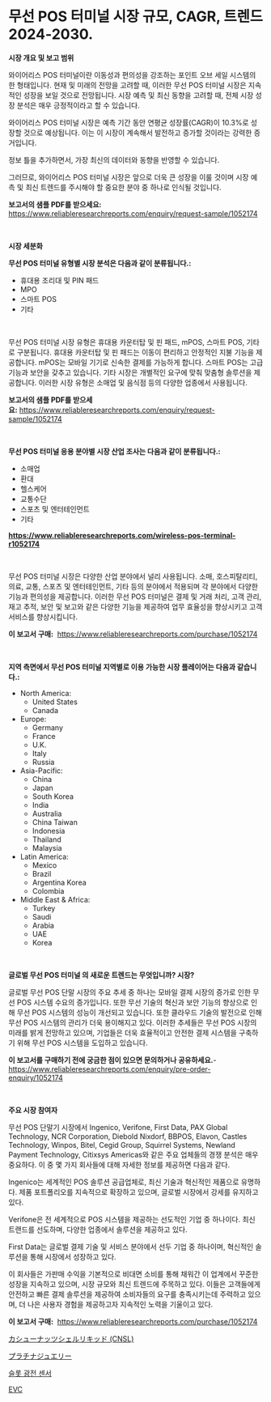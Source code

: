 <p><h1>무선 POS 터미널 시장 규모, CAGR, 트렌드 2024-2030.</h1></p><p><strong>시장 개요 및 보고 범위</strong></p>
<p><p>와이어리스 POS 터미널이란 이동성과 편의성을 강조하는 포인트 오브 세일 시스템의 한 형태입니다. 현재 및 미래의 전망을 고려할 때, 이러한 무선 POS 터미널 시장은 지속적인 성장을 보일 것으로 전망됩니다. 시장 예측 및 최신 동향을 고려할 때, 전체 시장 성장 분석은 매우 긍정적이라고 할 수 있습니다. </p><p>와이어리스 POS 터미널 시장은 예측 기간 동안 연평균 성장률(CAGR)이 10.3%로 성장할 것으로 예상됩니다. 이는 이 시장이 계속해서 발전하고 증가할 것이라는 강력한 증거입니다.</p><p>정보 틀을 추가하면서, 가장 최신의 데이터와 동향을 반영할 수 있습니다. </p><p>그러므로, 와이어리스 POS 터미널 시장은 앞으로 더욱 큰 성장을 이룰 것이며 시장 예측 및 최신 트렌드를 주시해야 할 중요한 분야 중 하나로 인식될 것입니다.</p></p>
<p><strong>보고서의 샘플 PDF를 받으세요:</strong> <a href="https://www.reliableresearchreports.com/enquiry/request-sample/1052174">https://www.reliableresearchreports.com/enquiry/request-sample/1052174</a></p>
<p>&nbsp;</p>
<p><strong>시장 세분화</strong></p>
<p><strong>무선 POS 터미널 유형별 시장 분석은 다음과 같이 분류됩니다.:</strong></p>
<p><ul><li>휴대용 조리대 및 PIN 패드</li><li>MPO</li><li>스마트 POS</li><li>기타</li></ul></p>
<p>&nbsp;</p>
<p><p>무선 POS 터미널 시장 유형은 휴대용 카운터탑 및 핀 패드, mPOS, 스마트 POS, 기타로 구분됩니다. 휴대용 카운터탑 및 핀 패드는 이동이 편리하고 안정적인 지불 기능을 제공합니다. mPOS는 모바일 기기로 신속한 결제를 가능하게 합니다. 스마트 POS는 고급 기능과 보안을 갖추고 있습니다. 기타 시장은 개별적인 요구에 맞춰 맞춤형 솔루션을 제공합니다. 이러한 시장 유형은 소매업 및 음식점 등의 다양한 업종에서 사용됩니다.</p></p>
<p><strong>보고서의 샘플 PDF를 받으세요:</strong>&nbsp;<a href="https://www.reliableresearchreports.com/enquiry/request-sample/1052174">https://www.reliableresearchreports.com/enquiry/request-sample/1052174</a></p>
<p>&nbsp;</p>
<p><strong> 무선 POS 터미널 응용 분야별 시장 산업 조사는 다음과 같이 분류됩니다.:</strong></p>
<p><ul><li>소매업</li><li>환대</li><li>헬스케어</li><li>교통수단</li><li>스포츠 및 엔터테인먼트</li><li>기타</li></ul></p>
<p><strong><a href="https://www.reliableresearchreports.com/wireless-pos-terminal-r1052174">https://www.reliableresearchreports.com/wireless-pos-terminal-r1052174</a></strong></p>
<p>&nbsp;</p>
<p><p>무선 POS 터미널 시장은 다양한 산업 분야에서 널리 사용됩니다. 소매, 호스피탈리티, 의료, 교통, 스포츠 및 엔터테인먼트, 기타 등의 분야에서 적용되며 각 분야에서 다양한 기능과 편의성을 제공합니다. 이러한 무선 POS 터미널은 결제 및 거래 처리, 고객 관리, 재고 추적, 보안 및 보고와 같은 다양한 기능을 제공하여 업무 효율성을 향상시키고 고객 서비스를 향상시킵니다.</p></p>
<p><strong>이 보고서 구매:</strong>&nbsp; <a href="https://www.reliableresearchreports.com/purchase/1052174">https://www.reliableresearchreports.com/purchase/1052174</a></p>
<p>&nbsp;</p>
<p><strong>지역 측면에서 무선 POS 터미널 지역별로 이용 가능한 시장 플레이어는 다음과 같습니다.:</strong></p>
<p><ul>
    <li>
        North America:
        <ul>
            <li>United States</li>
            <li>Canada</li>
        </ul>
    </li>
    <li>
        Europe:
        <ul>
            <li>Germany</li>
            <li>France</li>
            <li>U.K.</li>
            <li>Italy</li>
            <li>Russia</li>
        </ul>
    </li>
    <li>
        Asia-Pacific:
        <ul>
            <li>China</li>
            <li>Japan</li>
            <li>South Korea</li>
            <li>India</li>
            <li>Australia</li>
            <li>China Taiwan</li>
            <li>Indonesia</li>
            <li>Thailand</li>
            <li>Malaysia</li>
        </ul>
    </li>
    <li>
        Latin America:
        <ul>
            <li>Mexico</li>
            <li>Brazil</li>
            <li>Argentina Korea</li>
            <li>Colombia</li>
        </ul>
    </li>
    <li>
        Middle East & Africa:
        <ul>
            <li>Turkey</li>
            <li>Saudi</li>
            <li>Arabia</li>
            <li>UAE</li>
            <li>Korea</li>
        </ul>
    </li>
    </ul></p>
<p>&nbsp;</p>
<p><strong>글로벌 무선 POS 터미널 의 새로운 트렌드는 무엇입니까? 시장?</strong></p>
<p><p>글로벌 무선 POS 단말 시장의 주요 추세 중 하나는 모바일 결제 시장의 증가로 인한 무선 POS 시스템 수요의 증가입니다. 또한 무선 기술의 혁신과 보안 기능의 향상으로 인해 무선 POS 시스템의 성능이 개선되고 있습니다. 또한 클라우드 기술의 발전으로 인해 무선 POS 시스템의 관리가 더욱 용이해지고 있다. 이러한 추세들은 무선 POS 시장의 미래를 밝게 전망하고 있으며, 기업들은 더욱 효율적이고 안전한 결제 시스템을 구축하기 위해 무선 POS 시스템을 도입하고 있습니다.</p></p>
<p><strong>이 보고서를 구매하기 전에 궁금한 점이 있으면 문의하거나 공유하세요.</strong>- <a href="https://www.reliableresearchreports.com/enquiry/pre-order-enquiry/1052174">https://www.reliableresearchreports.com/enquiry/pre-order-enquiry/1052174</a></p>
<p>&nbsp;</p>
<p><strong>주요 시장 참여자</strong></p>
<p><p>무선 POS 단말기 시장에서 Ingenico, Verifone, First Data, PAX Global Technology, NCR Corporation, Diebold Nixdorf, BBPOS, Elavon, Castles Technology, Winpos, Bitel, Cegid Group, Squirrel Systems, Newland Payment Technology, Citixsys Americas와 같은 주요 업체들의 경쟁 분석은 매우 중요하다. 이 중 몇 가지 회사들에 대해 자세한 정보를 제공하면 다음과 같다.</p><p>Ingenico는 세계적인 POS 솔루션 공급업체로, 최신 기술과 혁신적인 제품으로 유명하다. 제품 포트폴리오를 지속적으로 확장하고 있으며, 글로벌 시장에서 강세를 유지하고 있다.</p><p>Verifone은 전 세계적으로 POS 시스템을 제공하는 선도적인 기업 중 하나이다. 최신 트랜드를 선도하며, 다양한 업종에서 솔루션을 제공하고 있다.</p><p>First Data는 글로벌 결제 기술 및 서비스 분야에서 선두 기업 중 하나이며, 혁신적인 솔루션을 통해 시장에서 성장하고 있다.</p><p>이 회사들은 가판매 수익을 기본적으로 비대면 소비를 통해 채워간 이 업계에서 꾸준한 성장을 지속하고 있으며, 시장 규모와 최신 트렌드에 주목하고 있다. 이들은 고객들에게 안전하고 빠른 결제 솔루션을 제공하여 소비자들의 요구를 충족시키는데 주력하고 있으며, 더 나은 사용자 경험을 제공하고자 지속적인 노력을 기울이고 있다.</p></p>
<p><strong>이 보고서 구매:</strong>&nbsp;&nbsp;<a href="https://www.reliableresearchreports.com/purchase/1052174">https://www.reliableresearchreports.com/purchase/1052174</a></p>
<p><p><a href="https://medium.com/@freedayundt2023/%E3%82%AB%E3%82%B7%E3%83%A5%E3%83%BC%E3%83%8A%E3%83%83%E3%83%84%E6%AE%BB%E6%B6%B2%E4%BD%93-cnsl-%E5%B8%82%E5%A0%B4%E3%83%AC%E3%83%9D%E3%83%BC%E3%83%88%E3%81%AF-%E3%81%93%E3%81%AE%E5%B8%82%E5%A0%B4%E3%81%AE%E6%9C%80%E6%96%B0%E3%81%AE%E3%83%88%E3%83%AC%E3%83%B3%E3%83%89%E3%81%A8%E6%88%90%E9%95%B7%E6%A9%9F%E4%BC%9A%E3%82%92%E6%98%8E%E3%82%89%E3%81%8B%E3%81%AB%E3%81%97%E3%81%A6%E3%81%84%E3%81%BE%E3%81%99-8aa81bd8285d">カシューナッツシェルリキッド (CNSL)</a></p><p><a href="https://medium.com/@fosterfahey38/%E3%83%97%E3%83%A9%E3%83%81%E3%83%8A%E5%AE%9D%E9%A3%BE%E5%93%81%E5%B8%82%E5%A0%B4%E3%81%AE%E6%B4%9E%E5%AF%9F-%E5%B8%82%E5%A0%B4%E5%8B%95%E5%90%91-%E6%88%90%E9%95%B7-2024%E5%B9%B4%E3%81%8B%E3%82%892031%E5%B9%B4%E3%81%BE%E3%81%A7%E3%81%AE%E4%BA%88%E6%B8%AC-8e5290e4b0d9">プラチナジュエリー</a></p><p><a href="https://medium.com/@gunnerolson2022/%EC%8A%AC%EB%A1%AF-%EA%B4%91%EC%A0%84-%EC%84%BC%EC%84%9C-%EC%8B%9C%EC%9E%A5-%EA%B7%9C%EB%AA%A8-cagr-%ED%8A%B8%EB%A0%8C%EB%93%9C-2024-2030-718deadb4852">슬롯 광전 센서</a></p><p><a href="https://github.com/xnljig2898992/Market-Research-Report-List-1/blob/main/917737424291.md">EVC</a></p></p>